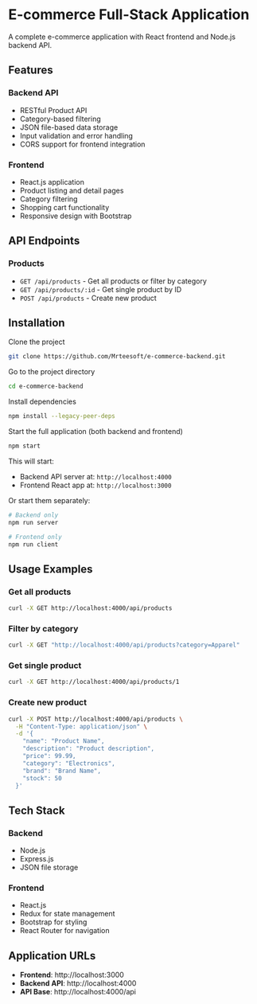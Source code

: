 # E-commerce Full-Stack Application

A complete e-commerce application with React frontend and Node.js backend API.

## Features

### Backend API
- RESTful Product API
- Category-based filtering
- JSON file-based data storage
- Input validation and error handling
- CORS support for frontend integration

### Frontend
- React.js application
- Product listing and detail pages
- Category filtering
- Shopping cart functionality
- Responsive design with Bootstrap

## API Endpoints

### Products

- `GET /api/products` - Get all products or filter by category
- `GET /api/products/:id` - Get single product by ID
- `POST /api/products` - Create new product

## Installation

Clone the project

```bash
git clone https://github.com/Mrteesoft/e-commerce-backend.git
```

Go to the project directory

```bash
cd e-commerce-backend
```

Install dependencies

```bash
npm install --legacy-peer-deps
```

Start the full application (both backend and frontend)

```bash
npm start
```

This will start:
- Backend API server at: `http://localhost:4000`
- Frontend React app at: `http://localhost:3000`

Or start them separately:

```bash
# Backend only
npm run server

# Frontend only
npm run client
```

## Usage Examples

### Get all products
```bash
curl -X GET http://localhost:4000/api/products
```

### Filter by category
```bash
curl -X GET "http://localhost:4000/api/products?category=Apparel"
```

### Get single product
```bash
curl -X GET http://localhost:4000/api/products/1
```

### Create new product
```bash
curl -X POST http://localhost:4000/api/products \
  -H "Content-Type: application/json" \
  -d '{
    "name": "Product Name",
    "description": "Product description",
    "price": 99.99,
    "category": "Electronics",
    "brand": "Brand Name",
    "stock": 50
  }'
```

## Tech Stack

### Backend
- Node.js
- Express.js
- JSON file storage

### Frontend
- React.js
- Redux for state management
- Bootstrap for styling
- React Router for navigation

## Application URLs

- **Frontend**: http://localhost:3000
- **Backend API**: http://localhost:4000
- **API Base**: http://localhost:4000/api
